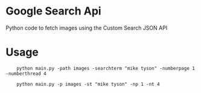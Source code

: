 # Google Search Api
Python code to fetch images using the Custom Search JSON API

# Usage

```
	python main.py -path images -searchterm "mike tyson" -numberpage 1 -numberthread 4

	python main.py -p images -st "mike tyson" -np 1 -nt 4

```
